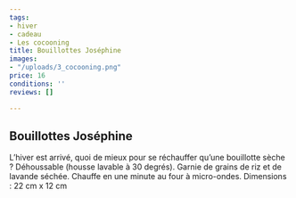 ```yaml
---
tags:
- hiver
- cadeau
- Les cocooning
title: Bouillottes Joséphine
images:
- "/uploads/3_cocooning.png"
price: 16
conditions: ''
reviews: []

---
```

## Bouillottes Joséphine

L’hiver est arrivé, quoi de mieux pour se réchauffer qu’une bouillotte sèche ? Déhoussable (housse lavable à 30 degrés). Garnie de grains de riz et de lavande séchée. Chauffe en une minute au four à micro-ondes. Dimensions : 22 cm x 12 cm